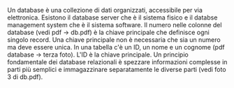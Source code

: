 Un database è una collezione di dati organizzati, accessibile per via elettronica.
Esistono il database server che è il sistema fisico e il databse management system che è il sistema software.
Il numero nelle colonne del database (vedi pdf -> db.pdf) è la chiave principale che definisce ogni singolo record.
Una chiave principale non è necessaria che sia un numero ma deve essere unica.
In una tabella c'è un ID, un nome e un cognome (pdf database -> terza foto).
L'ID è la chiave principale.
Un principio fondamentale dei database relazionali è spezzare informazioni complesse in parti più semplici e immagazzinare separatamente le diverse parti (vedi foto 3 di db.pdf).
